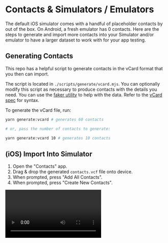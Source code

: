 # Contacts & Simulators / Emulators

The default iOS simulator comes with a handful of placeholder contacts by out of the box. On Android, a fresh emulator has 0 contacts. Here are the steps to generate and import more contacts into your Simulator and/or emulator to have a larger dataset to work with for your app testing.

## Generating Contacts

This repo has a helpful script to generate contacts in the vCard format that you then can import.

The script is located in `./scripts/generate/vcard.mjs`. You can optionally modify this script as necessary to produce contacts with the details you need. You can use the [faker utility](https://fakerjs.dev/api/) to help with the data. Refer to the [vCard spec](https://www.rfc-editor.org/rfc/rfc6350.html) for syntax.

To generate the vCard file, run:

```bash
yarn generate:vcard # generates 60 contacts

# or, pass the number of contacts to generate:

yarn generate:vcard 10 # generates 10 contacts
```

## (iOS) Import Into Simulator

1. Open the "Contacts" app.
2. Drag & drop the generated `contacts.vcf` file onto device.
3. When prompted, press "Add All Contacts".
4. When prompted, press "Create New Contacts".

<video src="https://github.com/infinitered/ReactNativeEssentials/assets/1775841/21836320-2a9d-4ef3-9c27-ca605fe0b1d6" />

## (Android) Import Into Emulator

1. Open the "Contacts" app.
2. Press "Fix & Manage" (this may be called something else depending on your falvor of emulator).
3. Press "Import from File".
4. Drag & drop the generated `contacts.vcf` file onto device.
5. Press on the added `contacts.vcf` file.

<video src="https://github.com/infinitered/ReactNativeEssentials/assets/1775841/aff9b8be-25fd-4994-9cb6-3a77363610b5" />
